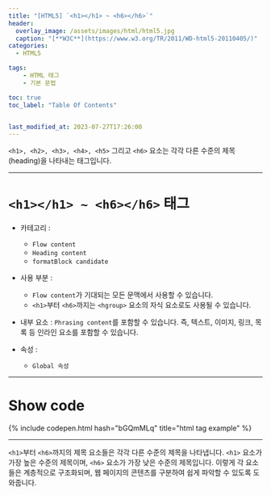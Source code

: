 ```yaml
---
title: "[HTML5] `<h1></h1> ~ <h6></h6>`"
header:
  overlay_image: /assets/images/html/html5.jpg
  caption: "[**W3C**](https://www.w3.org/TR/2011/WD-html5-20110405/)"
categories:
  - HTML5

tags:
    - HTML 태그
    - 기본 문법

toc: true
toc_label: "Table Of Contents"


last_modified_at: 2023-07-27T17:26:00
---
```


`<h1>, <h2>, <h3>, <h4>, <h5>` 그리고 `<h6>` 요소는 각각 다른 수준의 제목(heading)을 나타내는 태그입니다.

---

# `<h1></h1> ~ <h6></h6>` 태그

- 카테고리 : 
  - `Flow content`
  - `Heading content`
  - `formatBlock candidate`
  
- 사용 부분 : 
  - `Flow content`가 기대되는 모든 문맥에서 사용할 수 있습니다.
  - `<h1>`부터 `<h6>`까지는 `<hgroup>` 요소의 자식 요소로도 사용될 수 있습니다.

- 내부 요소 : `Phrasing content`를 포함할 수 있습니다. 즉, 텍스트, 이미지, 링크, 목록 등 인라인 요소를 포함할 수 있습니다.
  
- 속성 : 
  - `Global 속성`

---

# Show code
{% include codepen.html hash="bGQmMLq" title="html tag example" %}

---
`<h1>`부터 `<h6>`까지의 제목 요소들은 각각 다른 수준의 제목을 나타냅니다. `<h1>` 요소가 가장 높은 수준의 제목이며, `<h6>` 요소가 가장 낮은 수준의 제목입니다. 이렇게 각 요소들은 계층적으로 구조화되며, 웹 페이지의 콘텐츠를 구분하여 쉽게 파악할 수 있도록 도와줍니다.
